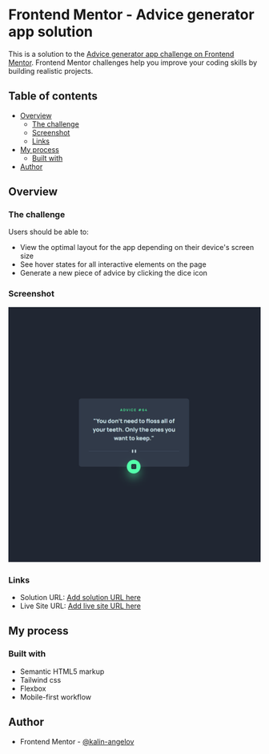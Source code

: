 # Frontend Mentor - Advice generator app solution

This is a solution to the [Advice generator app challenge on Frontend Mentor](https://www.frontendmentor.io/challenges/advice-generator-app-QdUG-13db). Frontend Mentor challenges help you improve your coding skills by building realistic projects.

## Table of contents

- [Overview](#overview)
  - [The challenge](#the-challenge)
  - [Screenshot](#screenshot)
  - [Links](#links)
- [My process](#my-process)
  - [Built with](#built-with)
- [Author](#author)

## Overview

### The challenge

Users should be able to:

- View the optimal layout for the app depending on their device's screen size
- See hover states for all interactive elements on the page
- Generate a new piece of advice by clicking the dice icon

### Screenshot

![Desktop screenshot](./images/screenshot/Screenshot.png)

### Links

- Solution URL: [Add solution URL here](https://your-solution-url.com)
- Live Site URL: [Add live site URL here](https://fm-advice-generator-app-seven.vercel.app/)

## My process

### Built with

- Semantic HTML5 markup
- Tailwind css
- Flexbox
- Mobile-first workflow

## Author

- Frontend Mentor - [@kalin-angelov](https://www.frontendmentor.io/profile/kalin-angelov)
